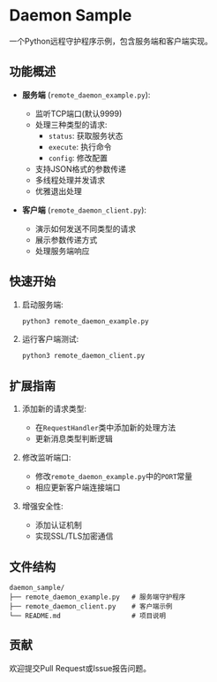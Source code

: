 # Daemon Sample

一个Python远程守护程序示例，包含服务端和客户端实现。

## 功能概述

- **服务端** (`remote_daemon_example.py`):
  - 监听TCP端口(默认9999)
  - 处理三种类型的请求:
    - `status`: 获取服务状态
    - `execute`: 执行命令
    - `config`: 修改配置
  - 支持JSON格式的参数传递
  - 多线程处理并发请求
  - 优雅退出处理

- **客户端** (`remote_daemon_client.py`):
  - 演示如何发送不同类型的请求
  - 展示参数传递方式
  - 处理服务端响应

## 快速开始

1. 启动服务端:
   ```bash
   python3 remote_daemon_example.py
   ```

2. 运行客户端测试:
   ```bash
   python3 remote_daemon_client.py
   ```

## 扩展指南

1. 添加新的请求类型:
   - 在`RequestHandler`类中添加新的处理方法
   - 更新消息类型判断逻辑

2. 修改监听端口:
   - 修改`remote_daemon_example.py`中的`PORT`常量
   - 相应更新客户端连接端口

3. 增强安全性:
   - 添加认证机制
   - 实现SSL/TLS加密通信

## 文件结构

```
daemon_sample/
├── remote_daemon_example.py   # 服务端守护程序
├── remote_daemon_client.py    # 客户端示例
└── README.md                  # 项目说明
```

## 贡献

欢迎提交Pull Request或Issue报告问题。